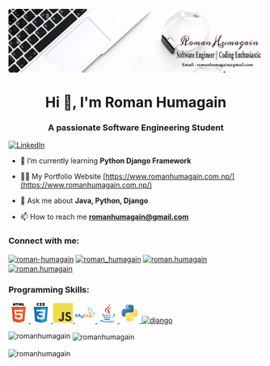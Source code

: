 ![MasterHead](https://github.com/romanhumagain/django-food-ordering-system/blob/master/Recipe/Customer/static/header.jpeg)
<h1 align="center">Hi 👋, I'm Roman Humagain</h1>
<h3 align="center">A passionate Software Engineering Student</h3>


<p align="left">
  <a href="https://www.linkedin.com/in/roman-humagain" target="_blank">
    <img src="https://img.shields.io/badge/LinkedIn-Connect-blue?style=for-the-badge&logo=linkedin" alt="LinkedIn" />
  </a>
</p>

- 🌱 I’m currently learning **Python Django Framework**

- 👨‍💻 My Portfolio Website [https://www.romanhumagain.com.np/](https://www.romanhumagain.com.np/)

- 💬 Ask me about **Java, Python, Django**

- 📫 How to reach me **romanhumagain@gmail.com**

<h3 align="left">Connect with me:</h3>
<p align="left">
<a href="https://linkedin.com/in/roman-humagain" target="blank"><img align="center" src="https://raw.githubusercontent.com/rahuldkjain/github-profile-readme-generator/master/src/images/icons/Social/linked-in-alt.svg" alt="roman-humagain" height="30" width="40" /></a>
<a href="https://twitter.com/roman_humagain" target="blank"><img align="center" src="https://raw.githubusercontent.com/rahuldkjain/github-profile-readme-generator/master/src/images/icons/Social/twitter.svg" alt="roman_humagain" height="30" width="40" /></a>
<a href="https://fb.com/roman.humagain" target="blank"><img align="center" src="https://raw.githubusercontent.com/rahuldkjain/github-profile-readme-generator/master/src/images/icons/Social/facebook.svg" alt="roman.humagain" height="30" width="40" /></a>
<a href="https://instagram.com/roman.humagain" target="blank"><img align="center" src="https://raw.githubusercontent.com/rahuldkjain/github-profile-readme-generator/master/src/images/icons/Social/instagram.svg" alt="roman.humagain" height="30" width="40" /></a>
</p>

<h3 align="left">Programming Skills:</h3>
<p align="left">
  <a href="https://www.w3.org/html/" target="_blank" rel="noreferrer">
    <img src="https://raw.githubusercontent.com/devicons/devicon/master/icons/html5/html5-original-wordmark.svg" alt="html5" width="40" height="40"/>
  </a>
  <a href="https://www.w3schools.com/css/" target="_blank" rel="noreferrer">
    <img src="https://raw.githubusercontent.com/devicons/devicon/master/icons/css3/css3-original-wordmark.svg" alt="css3" width="40" height="40"/>
  </a>
  <a href="https://developer.mozilla.org/en-US/docs/Web/JavaScript" target="_blank" rel="noreferrer">
    <img src="https://raw.githubusercontent.com/devicons/devicon/master/icons/javascript/javascript-original.svg" alt="javascript" width="40" height="40"/>
  </a>
  <a href="https://www.mysql.com/" target="_blank" rel="noreferrer">
    <img src="https://raw.githubusercontent.com/devicons/devicon/master/icons/mysql/mysql-original-wordmark.svg" alt="mysql" width="40" height="40"/>
  </a>
  <a href="https://www.java.com" target="_blank" rel="noreferrer">
    <img src="https://raw.githubusercontent.com/devicons/devicon/master/icons/java/java-original.svg" alt="java" width="40" height="40"/>
  </a>
  <a href="https://www.python.org" target="_blank" rel="noreferrer">
    <img src="https://raw.githubusercontent.com/devicons/devicon/master/icons/python/python-original.svg" alt="python" width="40" height="40"/>
  </a>
  <a href="https://www.djangoproject.com/" target="_blank" rel="noreferrer">
    <img src="https://cdn.worldvectorlogo.com/logos/django.svg" alt="django" width="40" height="40"/>
  </a>
</p>

<p><img align="left" src="https://github-readme-stats.vercel.app/api/top-langs?username=romanhumagain&show_icons=true&locale=en&layout=compact" alt="romanhumagain" /></p>

<p>&nbsp;<img align="center" src="https://github-readme-stats.vercel.app/api?username=romanhumagain&show_icons=true&locale=en" alt="romanhumagain" /></p>

<p><img align="center" src="https://github-readme-streak-stats.herokuapp.com/?user=romanhumagain&" alt="romanhumagain" /></p>
